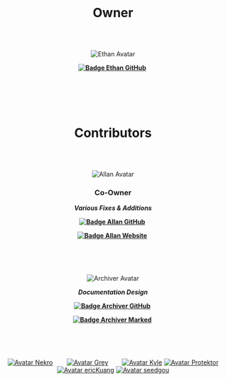 
<br>

<div align = center>

# Owner

<br>
<br>

![Ethan Avatar]

**[![Badge Ethan GitHub]][Ethan GitHub]** 

<br>
<br>
<br>
<br>

# Contributors

<br>
<br>

![Allan Avatar]

### Co-Owner

***Various Fixes & Additions***

**[![Badge Allan GitHub]][Allan GitHub]** 

**[![Badge Allan Website]][Allan Website]** 

<br>
<br>
<br>


![Archiver Avatar]

***Documentation Design***

**[![Badge Archiver GitHub]][Archiver GitHub]** 

**[![Badge Archiver Marked]][Archiver Marked]** 
  
<br>
<br>
<br>


[![Avatar Nekro]][GitHub Nekro]   
[![Avatar Grey]][GitHub Grey]   
[![Avatar Kyle]][GitHub Kyle]
[![Avatar Protektor]][GitHub Protektor]
[![Avatar ericKuang]][GitHub ericKuang]
[![Avatar seedgou]][GitHub seedgou]

</div>


<!------------------------------------------------------------------------------>

[Avatar Nekro]: https://github.com/imneckro.png?size=100
[GitHub Nekro]: https://github.com/imneckro 'ImNekro - ck-oneman'

[Avatar Grey]: https://github.com/Grey41.png?size=100
[GitHub Grey]: https://github.com/Grey41 'Grey41 - Grey Hope'

[Avatar Kyle]: https://github.com/cheesykyle.png?size=100
[GitHub Kyle]: https://github.com/cheesykyle 'CheesyKyle - Kyle Steffel'

[Avatar Protektor]: https://github.com/Protektor-Desura.png?size=100
[GitHub Protektor]: https://github.com/Protektor-Desura 'Protektor-Desura - Protektor'

[Avatar ericKuang]: https://github.com/eric183.png?size=100
[GitHub ericKuang]: https://github.com/eric183 'eric183 - ericKuang'

[Avatar seedgou]: https://github.com/rwv.png?size=100
[GitHub seedgou]: https://github.com/rwv 'rwv - seedgou'


<!----------------------------------{ Ethan }----------------------------------->

[Badge Ethan GitHub]: https://img.shields.io/badge/Ethan_O'_Brien-181717.svg?style=for-the-badge&logo=GitHub&logoColor=white

[Ethan Avatar]: https://avatars.githubusercontent.com/u/77750390?s=90 'Ethan O\'Brien'
[Ethan GitHub]: https://github.com/ethanaobrien


<!---------------------------{ ElectronicsArchiver }--------------------------->

[Badge Archiver GitHub]: https://img.shields.io/badge/ElectronicsArchiver-181717.svg?style=for-the-badge&logo=GitHub&logoColor=white
[Badge Archiver Marked]: https://img.shields.io/badge/ＭａｒｋｅｄＤｏｗｎ-49a2d5.svg?style=for-the-badge&logo=GitHub&logoColor=white

[Archiver Avatar]: https://avatars.githubusercontent.com/u/85485984?s=90 'ElectronicsArchiver - トトも'
[Archiver GitHub]: https://github.com/ElectronicsArchiver
[Archiver Marked]: https://github.com/MarkedDown


<!----------------------------------{ Allan }---------------------------------->

[Badge Allan GitHub]: https://img.shields.io/badge/allancoding-181717.svg?style=for-the-badge&logo=GitHub&logoColor=white
[Badge Allan Website]: https://img.shields.io/badge/AllanCoding.ga-lightgray.svg?style=for-the-badge&logo=GitHub&logoColor=white

[Allan Avatar]: https://avatars.githubusercontent.com/u/74841470?s=90 'Allancoding - Allan Niles'
[Allan GitHub]: https://github.com/allancoding
[Allan Website]: https://allancoding.ga/
